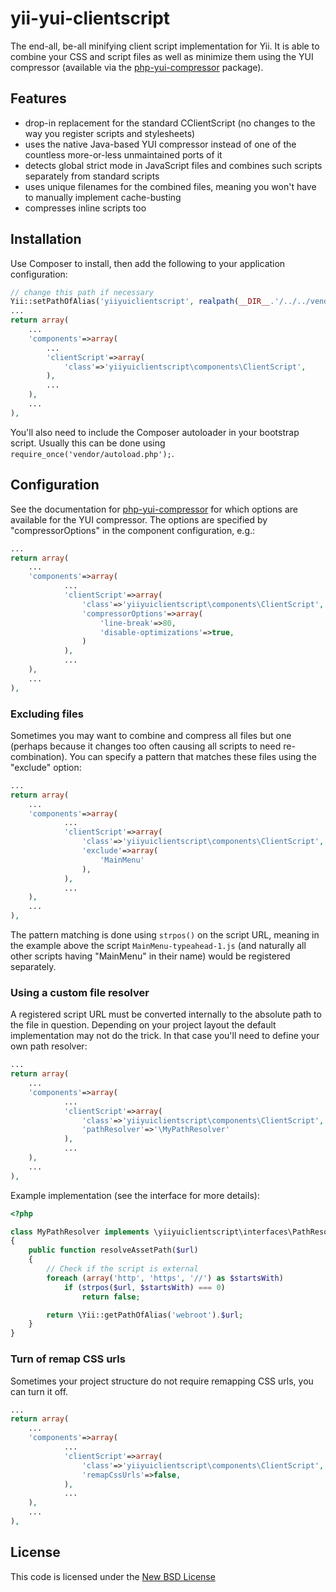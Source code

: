 yii-yui-clientscript
====================

The end-all, be-all minifying client script implementation for Yii. It is able to combine your CSS and script files as well as minimize them using the YUI compressor (available via the [php-yui-compressor](https://github.com/Jalle19/php-yui-compressor) package).

Features
--------

* drop-in replacement for the standard CClientScript (no changes to the way you register scripts and stylesheets)
* uses the native Java-based YUI compressor instead of one of the countless more-or-less unmaintained ports of it
* detects global strict mode in JavaScript files and combines such scripts separately from standard scripts
* uses unique filenames for the combined files, meaning you won't have to manually implement cache-busting
* compresses inline scripts too

Installation
------------

Use Composer to install, then add the following to your application configuration:

```php
// change this path if necessary
Yii::setPathOfAlias('yiiyuiclientscript', realpath(__DIR__.'/../../vendor/jalle19/yii-yui-clientscript/src/yiiyuiclientscript'));
...
return array(
	...
	'components'=>array(
		...
		'clientScript'=>array(
			'class'=>'yiiyuiclientscript\components\ClientScript',
		),
		...
	),
	...
),

```

You'll also need to include the Composer autoloader in your bootstrap script. Usually this can be done using `require_once('vendor/autoload.php');`.

Configuration
-------------

See the documentation for [php-yui-compressor](https://github.com/Jalle19/php-yui-compressor) for which options are available for the YUI compressor. The options are specified by "compressorOptions" in the component configuration, e.g.:

```php
...
return array(
	...
	'components'=>array(
			...
			'clientScript'=>array(
				'class'=>'yiiyuiclientscript\components\ClientScript',
				'compressorOptions'=>array(
					'line-break'=>80,
					'disable-optimizations'=>true,
				)
			),
			...
	),
	...
),
```

### Excluding files

Sometimes you may want to combine and compress all files but one (perhaps because it changes too often causing all scripts to need re-combination). You can specify a pattern that matches these files using the "exclude" option:

```php
...
return array(
	...
	'components'=>array(
			...
			'clientScript'=>array(
				'class'=>'yiiyuiclientscript\components\ClientScript',
				'exclude'=>array(
					'MainMenu'
				),
			),
			...
	),
	...
),
```

The pattern matching is done using `strpos()` on the script URL, meaning in the example above the script `MainMenu-typeahead-1.js` (and naturally all other scripts having "MainMenu" in their name) would be registered separately.

### Using a custom file resolver

A registered script URL must be converted internally to the absolute path to the file in question. Depending on your project layout the default implementation may not do the trick. In that case you'll need to define your own path resolver:

```php
...
return array(
	...
	'components'=>array(
			...
			'clientScript'=>array(
				'class'=>'yiiyuiclientscript\components\ClientScript',
				'pathResolver'=>'\MyPathResolver'
			),
			...
	),
	...
),
```

Example implementation (see the interface for more details):

```php
<?php

class MyPathResolver implements \yiiyuiclientscript\interfaces\PathResolver
{
	public function resolveAssetPath($url)
	{
		// Check if the script is external
		foreach (array('http', 'https', '//') as $startsWith)
			if (strpos($url, $startsWith) === 0)
				return false;

		return \Yii::getPathOfAlias('webroot').$url;
	}
}
```

### Turn of remap CSS urls

Sometimes your project structure do not require remapping CSS urls, you can turn it off.

```php
...
return array(
	...
	'components'=>array(
			...
			'clientScript'=>array(
				'class'=>'yiiyuiclientscript\components\ClientScript',
				'remapCssUrls'=>false,
			),
			...
	),
	...
),
```

License
-------

This code is licensed under the [New BSD License](http://www.opensource.org/licenses/bsd-license.php)
